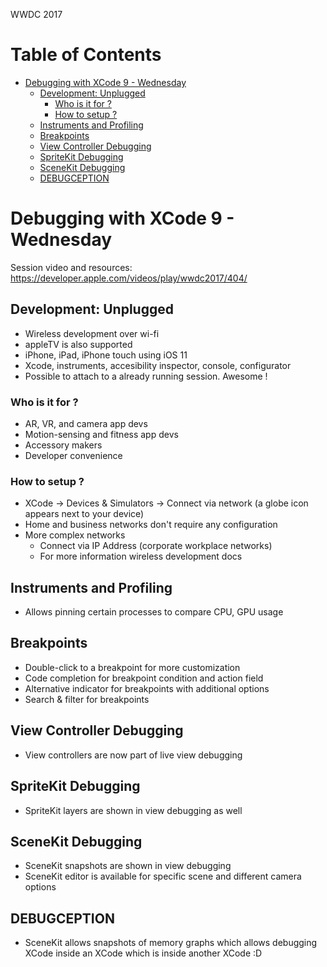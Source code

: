 WWDC 2017

Table of Contents
=================

  * [Debugging with XCode 9 \- Wednesday](#debugging-with-xcode-9---wednesday)
    * [Development: Unplugged](#development-unplugged)
      * [Who is it for ?](#who-is-it-for-)
      * [How to setup ?](#how-to-setup-)
    * [Instruments and Profiling](#instruments-and-profiling)
    * [Breakpoints](#breakpoints)
    * [View Controller Debugging](#view-controller-debugging)
    * [SpriteKit Debugging](#spritekit-debugging)
    * [SceneKit Debugging](#scenekit-debugging)
    * [DEBUGCEPTION](#debugception)

# Debugging with XCode 9 - Wednesday
Session video and resources: https://developer.apple.com/videos/play/wwdc2017/404/

## Development: Unplugged
  - Wireless development over wi-fi
  - appleTV is also supported
  - iPhone, iPad, iPhone touch using iOS 11
  - Xcode, instruments, accesibility inspector, console, configurator
  - Possible to attach to a already running session. Awesome !
### Who is it for ?
  - AR, VR, and camera app devs
  - Motion-sensing and fitness app devs
  - Accessory makers
  - Developer convenience
### How to setup ?
  - XCode -> Devices & Simulators -> Connect via network (a globe icon appears next to your device)
  - Home and business networks don't require any configuration
  - More complex networks
    - Connect via IP Address (corporate workplace networks)
    - For more information wireless development docs

## Instruments and Profiling
  - Allows pinning certain processes to compare CPU, GPU usage

## Breakpoints
  - Double-click to a breakpoint for more customization
  - Code completion for breakpoint condition and action field
  - Alternative indicator for breakpoints with additional options
  - Search & filter for breakpoints

## View Controller Debugging
  - View controllers are now part of live view debugging

## SpriteKit Debugging
  - SpriteKit layers are shown in view debugging as well

## SceneKit Debugging
  - SceneKit snapshots are shown in view debugging
  - SceneKit editor is available for specific scene and different camera options

## DEBUGCEPTION
  - SceneKit allows snapshots of memory graphs which allows debugging XCode inside an XCode which is inside another XCode :D
